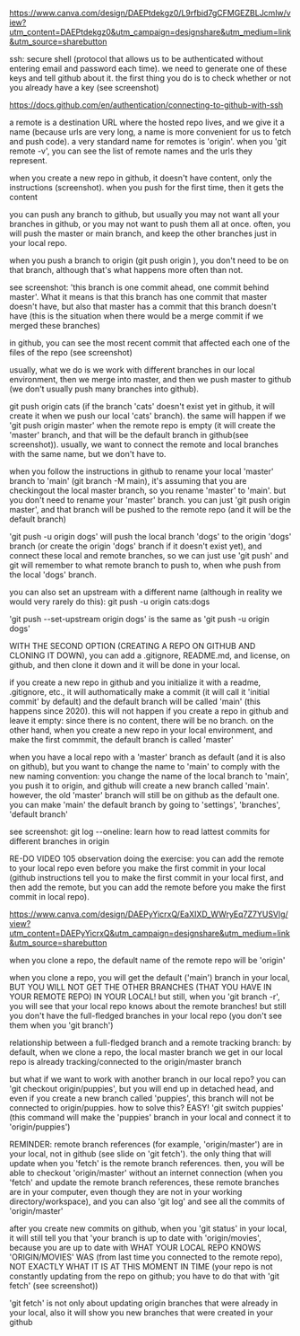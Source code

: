 https://www.canva.com/design/DAEPtdekgz0/L9rfbid7gCFMGEZBLJcmlw/view?utm_content=DAEPtdekgz0&utm_campaign=designshare&utm_medium=link&utm_source=sharebutton

ssh: secure shell (protocol that allows us to be authenticated without entering email and password each time). we need to generate one of these keys and tell github about it. the first thing you do is to check whether or not you already have a key (see screenshot)

https://docs.github.com/en/authentication/connecting-to-github-with-ssh

a remote is a destination URL where the hosted repo lives, and we give it a name (because urls are very long, a name is more convenient for us to fetch and push code). a very standard name for remotes is 'origin'. when you 'git remote -v', you can see the list of remote names and the urls they represent.

when you create a new repo in github, it doesn't have content, only the instructions (screenshot). when you push for the first time, then it gets the content

you can push any branch to github, but usually you may not want all your branches in github, or you may not want to push them all at once. often, you will push the master or main branch, and keep the other branches just in your local repo.

when you push a branch to origin (git push origin <branch-name>), you don't need to be on that branch, although that's what happens more often than not.

see screenshot: 'this branch is one commit ahead, one commit behind master'. What it means is that this branch has one commit that master doesn't have, but also that master has a commit that this branch doesn't have (this is the situation when there would be a merge commit if we merged these branches)

in github, you can see the most recent commit that affected each one of the files of the repo (see screenshot)

usually, what we do is we work with different branches in our local environment, then we merge into master, and then we push master to github (we don't usually push many branches into github).

git push origin cats (if the branch 'cats' doesn't exist yet in github, it will create it when we push our local 'cats' branch). the same will happen if we 'git push origin master' when the remote repo is empty (it will create the 'master' branch, and that will be the default branch in github(see screenshot)). usually, we want to connect the remote and local branches with the same name, but we don't have to.

when you follow the instructions in github to rename your local 'master' branch to 'main' (git branch -M main), it's assuming that you are checkingout the local master branch, so you rename 'master' to 'main'.
but you don't need to rename your 'master' branch. you can just 'git push origin master', and that branch will be pushed to the remote repo (and it will be the default branch)

'git push -u origin dogs' will push the local branch 'dogs' to the origin 'dogs' branch (or create the origin 'dogs' branch if it doesn't exist yet), and connect these local and remote branches, so we can just use 'git push' and git will remember to what remote branch to push to, when whe push from the local 'dogs' branch.

you can also set an upstream with a different name (although in reality we would very rarely do this):
git push -u origin cats:dogs

'git push --set-upstream origin dogs' is the same as 'git push -u origin dogs'

WITH THE SECOND OPTION (CREATING A REPO ON GITHUB AND CLONING IT DOWN), you can add a .gitignore, README.md, and license, on github, and then clone it down and it will be done in your local.

if you create a new repo in github and you initialize it with a readme, .gitignore, etc., it will authomatically make a commit (it will call it 'initial commit' by default) and the default branch will be called 'main' (this happens since 2020). this will not happen if you create a repo in github and leave it empty: since there is no content, there will be no branch.
on the other hand, when you create a new repo in your local environment, and make the first commmit, the default branch is called 'master'

when you have a local repo with a 'master' branch as default (and it is also on github), but you want to change the name to 'main' to comply with the new naming convention: you change the name of the local branch to 'main', you push it to origin, and github will create a new branch called 'main'. however, the old 'master' branch will still be on github as the default one. you can make 'main' the default branch by going to 'settings', 'branches', 'default branch'

see screenshot: git log --oneline:
learn how to read lattest commits for different branches in origin

RE-DO VIDEO 105
observation doing the exercise: you can add the remote to your local repo even before you make the first commit in your local (github instructions tell you to make the first commit in your local first, and then add the remote, but you can add the remote before you make the first commit in local repo).

https://www.canva.com/design/DAEPyYicrxQ/EaXIXD_WWryEq7Z7YUSVlg/view?utm_content=DAEPyYicrxQ&utm_campaign=designshare&utm_medium=link&utm_source=sharebutton

when you clone a repo, the default name of the remote repo will be 'origin'

when you clone a repo, you will get the default ('main') branch in your local, BUT YOU WILL NOT GET THE OTHER BRANCHES (THAT YOU HAVE IN YOUR REMOTE REPO) IN YOUR LOCAL! but still, when you 'git branch -r', you will see that your local repo knows about the remote branches! but still you don't have the full-fledged branches in your local repo (you don't see them when you 'git branch')

relationship between a full-fledged branch and a remote tracking branch: by default, when we clone a repo, the local master branch we get in our local repo is already tracking/connected to the origin/master branch

but what if we want to work with another branch in our local repo? you can 'git checkout origin/puppies', but you will end up in detached head, and even if you create a new branch called 'puppies', this branch will not be connected to origin/puppies. how to solve this? EASY! 'git switch puppies' (this command will make the 'puppies' branch in your local and connect it to 'origin/puppies')

REMINDER: remote branch references (for example, 'origin/master') are in your local, not in github (see slide on 'git fetch'). the only thing that will update when you 'fetch' is the remote branch references. then, you will be able to checkout 'origin/master' without an internet connection (when you 'fetch' and update the remote branch references, these remote branches are in your computer, even though they are not in your working directory/workspace), and you can also 'git log' and see all the commits of 'origin/master'

after you create new commits on github, when you 'git status' in your local, it will still tell you that 'your branch is up to date with 'origin/movies', because you are up to date with WHAT YOUR LOCAL REPO KNOWS 'ORIGIN/MOVIES' WAS (from last time you connected to the remote repo), NOT EXACTLY WHAT IT IS AT THIS MOMENT IN TIME (your repo is not constantly updating from the repo on github; you have to do that with 'git fetch' (see screenshot))

'git fetch' is not only about updating origin branches that were already in your local, also it will show you new branches that were created in your github
